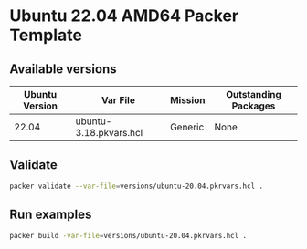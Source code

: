 # Ubuntu 22.04 AMD64 Packer Template

## Available versions

| Ubuntu Version | Var File                    | Mission   | Outstanding Packages |
| -------        | --------                    | --------  | -------------------- |
| 22.04          | ubuntu-3.18.pkvars.hcl      | Generic   | None                 |

## Validate
```bash
packer validate --var-file=versions/ubuntu-20.04.pkrvars.hcl .
```

## Run examples

```bash
packer build -var-file=versions/ubuntu-20.04.pkrvars.hcl .
```

## 